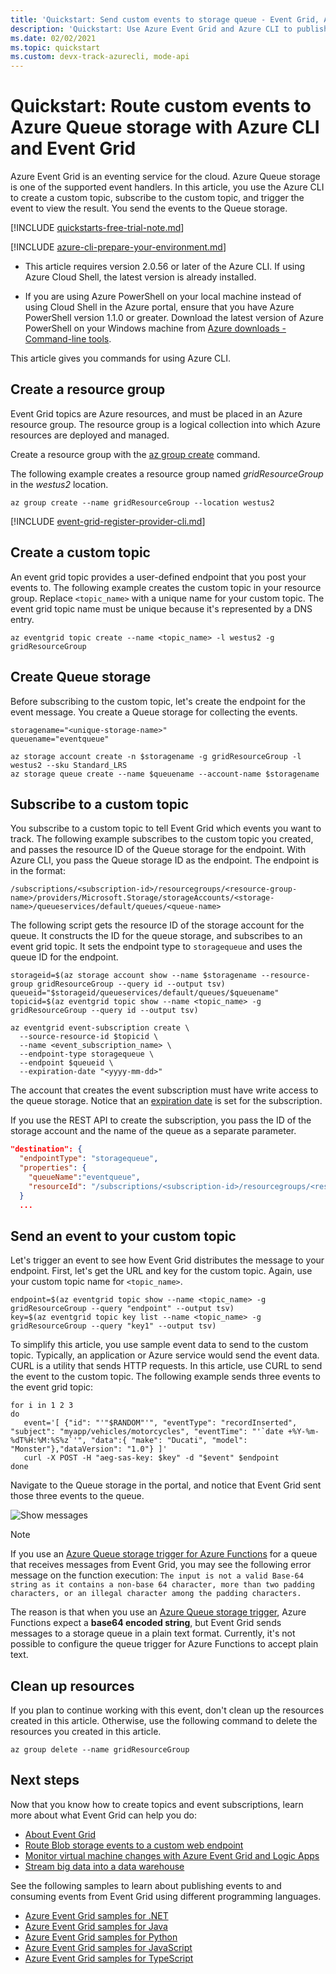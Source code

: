 ```yaml
---
title: 'Quickstart: Send custom events to storage queue - Event Grid, Azure CLI'
description: 'Quickstart: Use Azure Event Grid and Azure CLI to publish a topic, and subscribe to that event. A storage queue is used for the endpoint.'
ms.date: 02/02/2021
ms.topic: quickstart
ms.custom: devx-track-azurecli, mode-api
---
```


# Quickstart: Route custom events to Azure Queue storage with Azure CLI and Event Grid

Azure Event Grid is an eventing service for the cloud. Azure Queue storage is one of the supported event handlers. In this article, you use the Azure CLI to create a custom topic, subscribe to the custom topic, and trigger the event to view the result. You send the events to the Queue storage.

[!INCLUDE [quickstarts-free-trial-note.md](../../includes/quickstarts-free-trial-note.md)]

[!INCLUDE [azure-cli-prepare-your-environment.md](../../includes/azure-cli-prepare-your-environment.md)]

- This article requires version 2.0.56 or later of the Azure CLI. If using Azure Cloud Shell, the latest version is already installed.

- If you are using Azure PowerShell on your local machine instead of using Cloud Shell in the Azure portal, ensure that you have Azure PowerShell version 1.1.0 or greater. Download the latest version of Azure PowerShell on your Windows machine from [Azure downloads - Command-line tools](https://azure.microsoft.com/downloads/). 

This article gives you commands for using Azure CLI. 

## Create a resource group

Event Grid topics are Azure resources, and must be placed in an Azure resource group. The resource group is a logical collection into which Azure resources are deployed and managed.

Create a resource group with the [az group create](/cli/azure/group#az_group_create) command. 

The following example creates a resource group named *gridResourceGroup* in the *westus2* location.

```azurecli-interactive
az group create --name gridResourceGroup --location westus2
```

[!INCLUDE [event-grid-register-provider-cli.md](../../includes/event-grid-register-provider-cli.md)]

## Create a custom topic

An event grid topic provides a user-defined endpoint that you post your events to. The following example creates the custom topic in your resource group. Replace `<topic_name>` with a unique name for your custom topic. The event grid topic name must be unique because it's represented by a DNS entry.

```azurecli-interactive
az eventgrid topic create --name <topic_name> -l westus2 -g gridResourceGroup
```

## Create Queue storage

Before subscribing to the custom topic, let's create the endpoint for the event message. You create a Queue storage for collecting the events.

```azurecli-interactive
storagename="<unique-storage-name>"
queuename="eventqueue"

az storage account create -n $storagename -g gridResourceGroup -l westus2 --sku Standard_LRS
az storage queue create --name $queuename --account-name $storagename
```

## Subscribe to a custom topic

You subscribe to a custom topic to tell Event Grid which events you want to track. The following example subscribes to the custom topic you created, and passes the resource ID of the Queue storage for the endpoint. With Azure CLI, you pass the Queue storage ID as the endpoint. The endpoint is in the format:

`/subscriptions/<subscription-id>/resourcegroups/<resource-group-name>/providers/Microsoft.Storage/storageAccounts/<storage-name>/queueservices/default/queues/<queue-name>`

The following script gets the resource ID of the storage account for the queue. It constructs the ID for the queue storage, and subscribes to an event grid topic. It sets the endpoint type to `storagequeue` and uses the queue ID for the endpoint.

```azurecli-interactive
storageid=$(az storage account show --name $storagename --resource-group gridResourceGroup --query id --output tsv)
queueid="$storageid/queueservices/default/queues/$queuename"
topicid=$(az eventgrid topic show --name <topic_name> -g gridResourceGroup --query id --output tsv)

az eventgrid event-subscription create \
  --source-resource-id $topicid \
  --name <event_subscription_name> \
  --endpoint-type storagequeue \
  --endpoint $queueid \
  --expiration-date "<yyyy-mm-dd>"
```

The account that creates the event subscription must have write access to the queue storage. Notice that an [expiration date](concepts.md#event-subscription-expiration) is set for the subscription.

If you use the REST API to create the subscription, you pass the ID of the storage account and the name of the queue as a separate parameter.

```json
"destination": {
  "endpointType": "storagequeue",
  "properties": {
    "queueName":"eventqueue",
    "resourceId": "/subscriptions/<subscription-id>/resourcegroups/<resource-group-name>/providers/Microsoft.Storage/storageAccounts/<storage-name>"
  }
  ...
```

## Send an event to your custom topic

Let's trigger an event to see how Event Grid distributes the message to your endpoint. First, let's get the URL and key for the custom topic. Again, use your custom topic name for `<topic_name>`.

```azurecli-interactive
endpoint=$(az eventgrid topic show --name <topic_name> -g gridResourceGroup --query "endpoint" --output tsv)
key=$(az eventgrid topic key list --name <topic_name> -g gridResourceGroup --query "key1" --output tsv)
```

To simplify this article, you use sample event data to send to the custom topic. Typically, an application or Azure service would send the event data. CURL is a utility that sends HTTP requests. In this article, use CURL to send the event to the custom topic.  The following example sends three events to the event grid topic:

```azurecli-interactive
for i in 1 2 3
do
   event='[ {"id": "'"$RANDOM"'", "eventType": "recordInserted", "subject": "myapp/vehicles/motorcycles", "eventTime": "'`date +%Y-%m-%dT%H:%M:%S%z`'", "data":{ "make": "Ducati", "model": "Monster"},"dataVersion": "1.0"} ]'
   curl -X POST -H "aeg-sas-key: $key" -d "$event" $endpoint
done
```

Navigate to the Queue storage in the portal, and notice that Event Grid sent those three events to the queue.

![Show messages](./media/custom-event-to-queue-storage/messages.png)

> [!NOTE]
> If you use an [Azure Queue storage trigger for Azure Functions](../azure-functions/functions-bindings-storage-queue-trigger.md) for a queue that receives messages from Event Grid, you may see the following error message on the function execution: `The input is not a valid Base-64 string as it contains a non-base 64 character, more than two padding characters, or an illegal character among the padding characters.`
> 
> The reason is that when you use an [Azure Queue storage trigger](../azure-functions/functions-bindings-storage-queue-trigger.md), Azure Functions expect a **base64 encoded string**, but Event Grid sends messages to a storage queue in a plain text format. Currently, it's not possible to configure the queue trigger for Azure Functions to accept plain text. 


## Clean up resources
If you plan to continue working with this event, don't clean up the resources created in this article. Otherwise, use the following command to delete the resources you created in this article.

```azurecli-interactive
az group delete --name gridResourceGroup
```

## Next steps

Now that you know how to create topics and event subscriptions, learn more about what Event Grid can help you do:

- [About Event Grid](overview.md)
- [Route Blob storage events to a custom web endpoint](../storage/blobs/storage-blob-event-quickstart.md?toc=%2fazure%2fevent-grid%2ftoc.json)
- [Monitor virtual machine changes with Azure Event Grid and Logic Apps](monitor-virtual-machine-changes-event-grid-logic-app.md)
- [Stream big data into a data warehouse](event-grid-event-hubs-integration.md)

See the following samples to learn about publishing events to and consuming events from Event Grid using different programming languages. 

- [Azure Event Grid samples for .NET](/samples/azure/azure-sdk-for-net/azure-event-grid-sdk-samples/)
- [Azure Event Grid samples for Java](/samples/azure/azure-sdk-for-java/eventgrid-samples/)
- [Azure Event Grid samples for Python](/samples/azure/azure-sdk-for-python/eventgrid-samples/)
- [Azure Event Grid samples for JavaScript](/samples/azure/azure-sdk-for-js/eventgrid-javascript/)
- [Azure Event Grid samples for TypeScript](/samples/azure/azure-sdk-for-js/eventgrid-typescript/)
